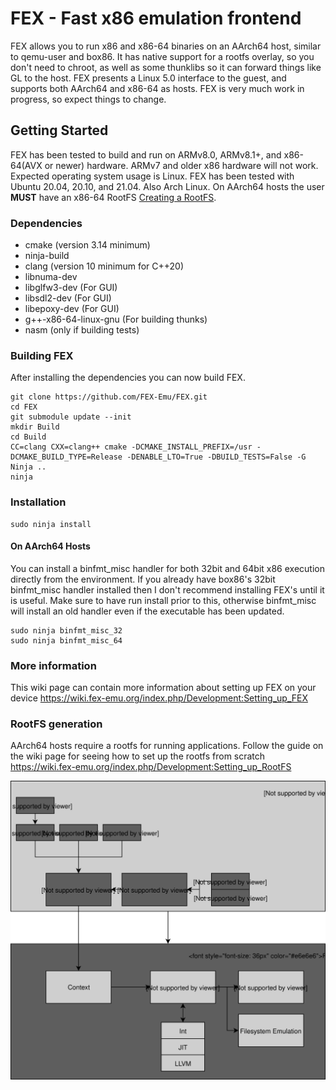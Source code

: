 # FEX - Fast x86 emulation frontend
FEX allows you to run x86 and x86-64 binaries on an AArch64 host, similar to qemu-user and box86.
It has native support for a rootfs overlay, so you don't need to chroot, as well as some thunklibs so it can forward things like GL to the host.
FEX presents a Linux 5.0 interface to the guest, and supports both AArch64 and x86-64 as hosts.
FEX is very much work in progress, so expect things to change.

## Getting Started
FEX has been tested to build and run on ARMv8.0, ARMv8.1+, and x86-64(AVX or newer) hardware.
ARMv7 and older x86 hardware will not work.
Expected operating system usage is Linux. FEX has been tested with Ubuntu 20.04, 20.10, and 21.04. Also Arch Linux.
On AArch64 hosts the user **MUST** have an x86-64 RootFS [Creating a RootFS](#RootFS-Generation).

### Dependencies
* cmake (version 3.14 minimum)
* ninja-build
* clang (version 10 minimum for C++20)
* libnuma-dev
* libglfw3-dev (For GUI)
* libsdl2-dev (For GUI)
* libepoxy-dev (For GUI)
* g++-x86-64-linux-gnu (For building thunks)
* nasm (only if building tests)

### Building FEX
After installing the dependencies you can now build FEX.
```Shell
git clone https://github.com/FEX-Emu/FEX.git
cd FEX
git submodule update --init
mkdir Build
cd Build
CC=clang CXX=clang++ cmake -DCMAKE_INSTALL_PREFIX=/usr -DCMAKE_BUILD_TYPE=Release -DENABLE_LTO=True -DBUILD_TESTS=False -G Ninja ..
ninja
```

### Installation
```Shell
sudo ninja install
```

#### On AArch64 Hosts
You can install a binfmt_misc handler for both 32bit and 64bit x86 execution directly from the environment. If you already have box86's 32bit binfmt_misc handler installed then I don't recommend installing FEX's until it is useful. Make sure to have run install prior to this, otherwise binfmt_misc will install an old handler even if the executable has been updated.
```Shell
sudo ninja binfmt_misc_32
sudo ninja binfmt_misc_64
```

### More information
This wiki page can contain more information about setting up FEX on your device
https://wiki.fex-emu.org/index.php/Development:Setting_up_FEX

### RootFS generation
AArch64 hosts require a rootfs for running applications.
Follow the guide on the wiki page for seeing how to set up the rootfs from scratch
https://wiki.fex-emu.org/index.php/Development:Setting_up_RootFS

![FEX diagram](docs/Diagram.svg)
